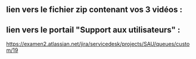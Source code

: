 ## lien vers le fichier zip contenant vos 3 vidéos :


## lien vers le portail "Support aux utilisateurs" : 

https://examen2.atlassian.net/jira/servicedesk/projects/SAU/queues/custom/19
